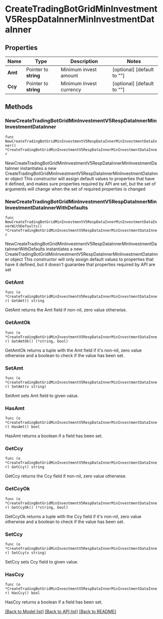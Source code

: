 # CreateTradingBotGridMinInvestmentV5RespDataInnerMinInvestmentDataInner

## Properties

Name | Type | Description | Notes
------------ | ------------- | ------------- | -------------
**Amt** | Pointer to **string** | Minimum invest amount | [optional] [default to ""]
**Ccy** | Pointer to **string** | Minimum Invest currency | [optional] [default to ""]

## Methods

### NewCreateTradingBotGridMinInvestmentV5RespDataInnerMinInvestmentDataInner

`func NewCreateTradingBotGridMinInvestmentV5RespDataInnerMinInvestmentDataInner() *CreateTradingBotGridMinInvestmentV5RespDataInnerMinInvestmentDataInner`

NewCreateTradingBotGridMinInvestmentV5RespDataInnerMinInvestmentDataInner instantiates a new CreateTradingBotGridMinInvestmentV5RespDataInnerMinInvestmentDataInner object
This constructor will assign default values to properties that have it defined,
and makes sure properties required by API are set, but the set of arguments
will change when the set of required properties is changed

### NewCreateTradingBotGridMinInvestmentV5RespDataInnerMinInvestmentDataInnerWithDefaults

`func NewCreateTradingBotGridMinInvestmentV5RespDataInnerMinInvestmentDataInnerWithDefaults() *CreateTradingBotGridMinInvestmentV5RespDataInnerMinInvestmentDataInner`

NewCreateTradingBotGridMinInvestmentV5RespDataInnerMinInvestmentDataInnerWithDefaults instantiates a new CreateTradingBotGridMinInvestmentV5RespDataInnerMinInvestmentDataInner object
This constructor will only assign default values to properties that have it defined,
but it doesn't guarantee that properties required by API are set

### GetAmt

`func (o *CreateTradingBotGridMinInvestmentV5RespDataInnerMinInvestmentDataInner) GetAmt() string`

GetAmt returns the Amt field if non-nil, zero value otherwise.

### GetAmtOk

`func (o *CreateTradingBotGridMinInvestmentV5RespDataInnerMinInvestmentDataInner) GetAmtOk() (*string, bool)`

GetAmtOk returns a tuple with the Amt field if it's non-nil, zero value otherwise
and a boolean to check if the value has been set.

### SetAmt

`func (o *CreateTradingBotGridMinInvestmentV5RespDataInnerMinInvestmentDataInner) SetAmt(v string)`

SetAmt sets Amt field to given value.

### HasAmt

`func (o *CreateTradingBotGridMinInvestmentV5RespDataInnerMinInvestmentDataInner) HasAmt() bool`

HasAmt returns a boolean if a field has been set.

### GetCcy

`func (o *CreateTradingBotGridMinInvestmentV5RespDataInnerMinInvestmentDataInner) GetCcy() string`

GetCcy returns the Ccy field if non-nil, zero value otherwise.

### GetCcyOk

`func (o *CreateTradingBotGridMinInvestmentV5RespDataInnerMinInvestmentDataInner) GetCcyOk() (*string, bool)`

GetCcyOk returns a tuple with the Ccy field if it's non-nil, zero value otherwise
and a boolean to check if the value has been set.

### SetCcy

`func (o *CreateTradingBotGridMinInvestmentV5RespDataInnerMinInvestmentDataInner) SetCcy(v string)`

SetCcy sets Ccy field to given value.

### HasCcy

`func (o *CreateTradingBotGridMinInvestmentV5RespDataInnerMinInvestmentDataInner) HasCcy() bool`

HasCcy returns a boolean if a field has been set.


[[Back to Model list]](../README.md#documentation-for-models) [[Back to API list]](../README.md#documentation-for-api-endpoints) [[Back to README]](../README.md)



